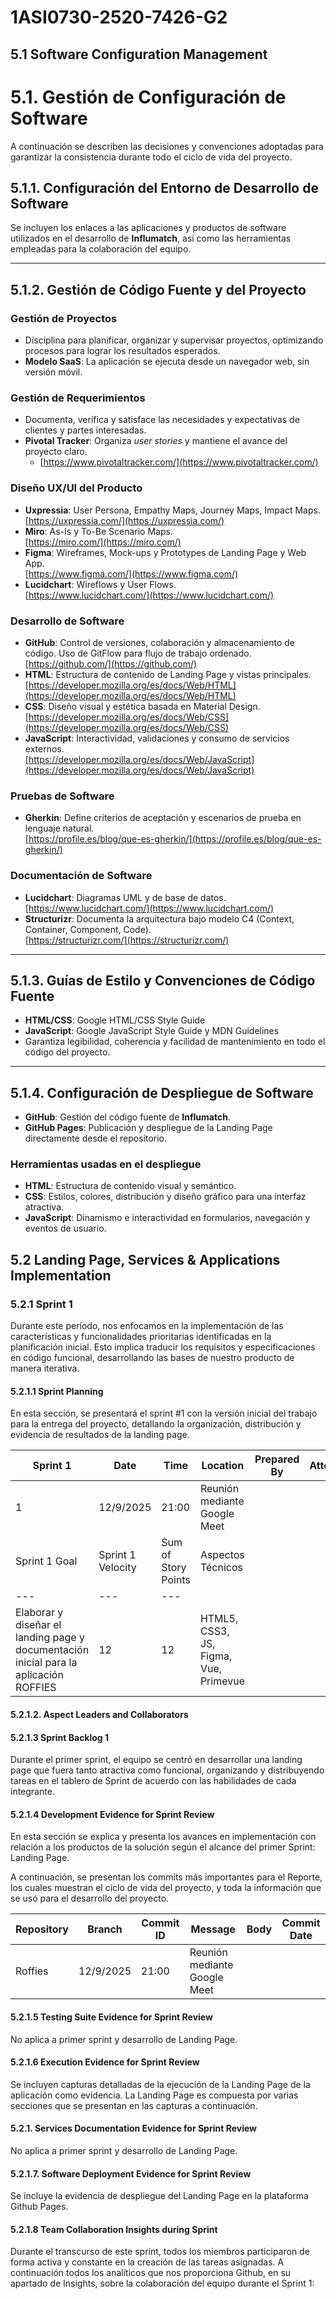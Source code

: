 # 1ASI0730-2520-7426-G2

## 5.1 Software Configuration Management
# 5.1. Gestión de Configuración de Software

A continuación se describen las decisiones y convenciones adoptadas para garantizar la consistencia durante todo el ciclo de vida del proyecto.

## 5.1.1. Configuración del Entorno de Desarrollo de Software

Se incluyen los enlaces a las aplicaciones y productos de software utilizados en el desarrollo de **Influmatch**, así como las herramientas empleadas para la colaboración del equipo.

---

## 5.1.2. Gestión de Código Fuente y del Proyecto

### Gestión de Proyectos
- Disciplina para planificar, organizar y supervisar proyectos, optimizando procesos para lograr los resultados esperados.
- **Modelo SaaS**: La aplicación se ejecuta desde un navegador web, sin versión móvil.

### Gestión de Requerimientos
- Documenta, verifica y satisface las necesidades y expectativas de clientes y partes interesadas.
- **Pivotal Tracker**: Organiza *user stories* y mantiene el avance del proyecto claro.
  - [https://www.pivotaltracker.com/](https://www.pivotaltracker.com/)

### Diseño UX/UI del Producto
- **Uxpressia**: User Persona, Empathy Maps, Journey Maps, Impact Maps.  
  [https://uxpressia.com/](https://uxpressia.com/)
- **Miro**: As-Is y To-Be Scenario Maps.  
  [https://miro.com/](https://miro.com/)
- **Figma**: Wireframes, Mock-ups y Prototypes de Landing Page y Web App.  
  [https://www.figma.com/](https://www.figma.com/)
- **Lucidchart**: Wireflows y User Flows.  
  [https://www.lucidchart.com/](https://www.lucidchart.com/)

### Desarrollo de Software
- **GitHub**: Control de versiones, colaboración y almacenamiento de código. Uso de GitFlow para flujo de trabajo ordenado.  
  [https://github.com/](https://github.com/)
- **HTML**: Estructura de contenido de Landing Page y vistas principales.  
  [https://developer.mozilla.org/es/docs/Web/HTML](https://developer.mozilla.org/es/docs/Web/HTML)
- **CSS**: Diseño visual y estética basada en Material Design.  
  [https://developer.mozilla.org/es/docs/Web/CSS](https://developer.mozilla.org/es/docs/Web/CSS)
- **JavaScript**: Interactividad, validaciones y consumo de servicios externos.  
  [https://developer.mozilla.org/es/docs/Web/JavaScript](https://developer.mozilla.org/es/docs/Web/JavaScript)

### Pruebas de Software
- **Gherkin**: Define criterios de aceptación y escenarios de prueba en lenguaje natural.  
  [https://profile.es/blog/que-es-gherkin/](https://profile.es/blog/que-es-gherkin/)

### Documentación de Software
- **Lucidchart**: Diagramas UML y de base de datos.  
  [https://www.lucidchart.com/](https://www.lucidchart.com/)
- **Structurizr**: Documenta la arquitectura bajo modelo C4 (Context, Container, Component, Code).  
  [https://structurizr.com/](https://structurizr.com/)

---

## 5.1.3. Guías de Estilo y Convenciones de Código Fuente
- **HTML/CSS**: Google HTML/CSS Style Guide  
- **JavaScript**: Google JavaScript Style Guide y MDN Guidelines  
- Garantiza legibilidad, coherencia y facilidad de mantenimiento en todo el código del proyecto.

---

## 5.1.4. Configuración de Despliegue de Software
- **GitHub**: Gestión del código fuente de **Influmatch**.  
- **GitHub Pages**: Publicación y despliegue de la Landing Page directamente desde el repositorio.

### Herramientas usadas en el despliegue
- **HTML**: Estructura de contenido visual y semántico.  
- **CSS**: Estilos, colores, distribución y diseño gráfico para una interfaz atractiva.  
- **JavaScript**: Dinamismo e interactividad en formularios, navegación y eventos de usuario.


## 5.2 Landing Page, Services & Applications Implementation

### 5.2.1 Sprint 1
Durante este período, nos enfocamos en la implementación de las características y funcionalidades prioritarias identificadas en la planificación inicial. Esto implica traducir los requisitos y especificaciones en código funcional, desarrollando las bases de nuestro producto de manera iterativa.


#### 5.2.1.1 Sprint Planning
En esta sección, se presentará el sprint #1 con la versión inicial del trabajo para la entrega del proyecto, detallando la organización, distribución y evidencia de resultados de la landing page.

| Sprint 1  | Date  | Time  | Location  | Prepared By  | Attendees  |
|---|---|---|---|---|---|
| 1  | 12/9/2025  | 21:00  | Reunión mediante Google Meet  |   |   |
| Sprint 1 Goal  | Sprint 1 Velocity  | Sum of Story Points  | Aspectos Técnicos  |
|---|---|---|
| Elaborar y diseñar el landing page y documentación inicial para la aplicación ROFFIES | 12  | 12  | HTML5, CSS3, JS, Figma, Vue, Primevue  |


#### 5.2.1.2. Aspect Leaders and Collaborators


#### 5.2.1.3 Sprint Backlog 1
Durante el primer sprint, el equipo se centró en desarrollar una landing page que fuera tanto atractiva como funcional, organizando y distribuyendo tareas en el tablero de Sprint de acuerdo con las habilidades de cada integrante.


#### 5.2.1.4 Development Evidence for Sprint Review
En esta sección se explica y presenta los avances en implementación con relación a los productos de la solución según el alcance del primer Sprint: Landing Page.

A continuación, se presentan los commits más importantes para el Reporte, los cuales muestran el ciclo de vida del proyecto, y toda la información que se usó para el desarrollo del proyecto.

| Repository | Branch | Commit ID | Message | Body | Commit Date  |
|---|---|---|---|---|---|
| Roffies | 12/9/2025  | 21:00  | Reunión mediante Google Meet  |   |   |

#### 5.2.1.5 Testing Suite Evidence for Sprint Review
No aplica a primer sprint y desarrollo de Landing Page.

#### 5.2.1.6 Execution Evidence for Sprint Review
Se incluyen capturas detalladas de la ejecución de la Landing Page de la aplicación como evidencia.
La Landing Page es compuesta por varias secciones que se presentan en las capturas a continuación.

#### 5.2.1. Services Documentation Evidence for Sprint Review
No aplica a primer sprint y desarrollo de Landing Page.


#### 5.2.1.7. Software Deployment Evidence for Sprint Review
Se incluye la evidencia de despliegue del Landing Page en la plataforma Github Pages.



#### 5.2.1.8 Team Collaboration Insights during Sprint
Durante el transcurso de este sprint, todos los miembros participaron de forma activa y constante en la creación de las tareas asignadas. A continuación todos los analíticos que nos proporciona Github, en su apartado de Insights, sobre la colaboración del
equipo durante el Sprint 1:

